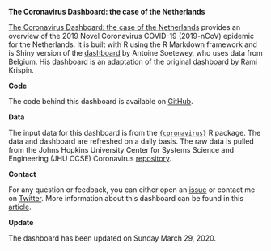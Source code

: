 
<!-- README.md is generated from README.Rmd. Please edit that file -->

**The Coronavirus Dashboard: the case of the Netherlands**

[The Coronavirus Dashboard: the case of the
Netherlands](https://pjastam.shinyapps.io/coronavirus_dashboard/)
provides an overview of the 2019 Novel Coronavirus COVID-19 (2019-nCoV)
epidemic for the Netherlands. It is built with R using the R Markdown
framework and is Shiny version of the
[dashboard](https://www.antoinesoetewey.com/files/coronavirus-dashboard.html)
by Antoine Soetewey, who uses data from Belgium. His dashboard is an
adaptation of the original
[dashboard](https://ramikrispin.github.io/coronavirus_dashboard/) by
Rami Krispin.

**Code**

The code behind this dashboard is available on
[GitHub](https://github.com/pjastam/coronavirus_dashboard).

**Data**

The input data for this dashboard is from the
[`{coronavirus}`](https://github.com/RamiKrispin/coronavirus) R package.
The data and dashboard are refreshed on a daily basis. The raw data is
pulled from the Johns Hopkins University Center for Systems Science and
Engineering (JHU CCSE) Coronavirus
[repository](https://github.com/RamiKrispin/coronavirus-csv).

**Contact**

For any question or feedback, you can either open an
<a href="https://github.com/pjastam/coronavirus_dashboard/issues">issue</a>
or contact me on <a href="https://twitter.com/pjastam">Twitter</a>. More
information about this dashboard can be found in this
[article](https://www.statsandr.com/blog/how-to-create-a-simple-coronavirus-dashboard-specific-to-your-country-in-r/).

**Update**

The dashboard has been updated on Sunday March 29, 2020.
